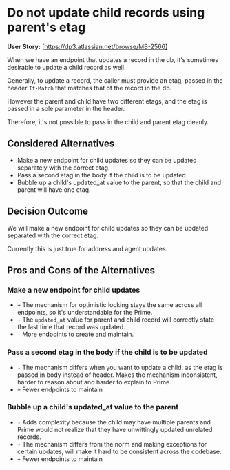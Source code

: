 # Do not update child records using parent's etag

**User Story:** [https://dp3.atlassian.net/browse/MB-2566]

When we have an endpoint that updates a record in the db, it's sometimes desirable to update a child record as well. 

Generally, to update a record, the caller must provide an etag, passed in the header `If-Match` that matches that of the record in the db. 

However the parent and child have two different etags, and the etag is passed in a sole parameter in the header.

Therefore, it's not possible to pass in the child and parent etag cleanly. 

## Considered Alternatives

* Make a new endpoint for child updates so they can be updated separately with the correct etag.
* Pass a second etag in the body if the child is to be updated.
* Bubble up a child's updated_at value to the parent, so that the child and parent will have one etag.

## Decision Outcome

We will make a new endpoint for child updates so they can be updated separated with the correct etag.

Currently this is just true for address and agent updates. 

## Pros and Cons of the Alternatives

### Make a new endpoint for child updates
* `+` The mechanism for optimistic locking stays the same across all endpoints, so it's understandable for the Prime.
* `+` The `updated_at` value for parent and child record will correctly state the last time that record was updated. 
* `-` More endpoints to create and maintain.

### Pass a second etag in the body if the child is to be updated

* `-` The mechanism differs when you want to update a child, as the etag is passed in body instead of header. Makes the mechanism inconsistent, harder to reason about and harder to explain to Prime. 
* `+` Fewer endpoints to maintain

### Bubble up a child's updated_at value to the parent

* `-` Adds complexity because the child may have multiple parents and Prime would not realize that they have unwittingly updated unrelated records. 
* `-` The mechanism differs from the norm and making exceptions for certain updates, will make it hard to be consistent across the codebase.
* `+` Fewer endpoints to maintain


